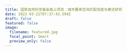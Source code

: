 ```yaml
---
title: 国家自然科学基金面上项目：城市要素空间匹配测度与模式研究
date: 2022-03-21T07:37:43.594Z
draft: false
featured: false
image:
  filename: featured.jpg
  focal_point: Smart
  preview_only: false
---
```

